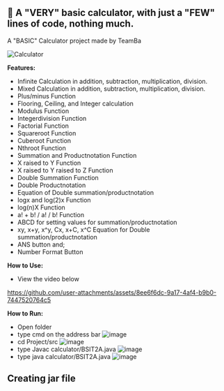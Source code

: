 <h2>📄 A "VERY" basic calculator, with just a "FEW" lines of code, nothing much.<br></h2>

A "BASIC" Calculator project made by TeamBa


![Calculator](https://github.com/user-attachments/assets/8f64d096-38bc-4391-91a7-443ef909ab9f)


**Features:**
  - Infinite Calculation in addition, subtraction, multiplication, division.
  - Mixed Calculation in addition, subtraction, multiplication, division.
  - Plus/minus Function
  - Flooring, Ceiling, and Integer calculation
  - Modulus Function
  - Integerdivision Function
  - Factorial Function
  - Squareroot Function
  - Cuberoot Function
  - Nthroot Function
  - Summation and Productnotation Function
  - X raised to Y Function
  - X raised to Y raised to Z Function
  - Double Summation Function
  - Double Productnotation
  - Equation of Double summation/productnotation
  - logx and log(2)x Function
  - log(n)X Function
  - a! + b! / a! / b! Function
  - ABCD for setting values for summation/productnotation
  - xy, x+y, x^y, Cx, x+C, x^C Equation for Double summation/productnotation
  - ANS button and;
  - Number Format Button

**How to Use:**
- View the video below

https://github.com/user-attachments/assets/8ee6f6dc-9a17-4af4-b9b0-7447520764c5


**How to Run:**
- Open folder
- type cmd on the address bar
![image](https://github.com/user-attachments/assets/61bd6f26-30da-480e-bd52-c3020d10b512)<br>
- cd Project/src
![image](https://github.com/user-attachments/assets/8197c62a-ebad-478c-8a70-b08320f5689a)<br>
- type Javac calculator/BSIT2A.java
![image](https://github.com/user-attachments/assets/138e9901-08c2-4c92-a510-c02fb9f777fc)<br>
- type java calculator/BSIT2A.java
 ![image](https://github.com/user-attachments/assets/63c435bd-60e1-4070-87ca-b210f0140f18)<br>


**Creating jar file**
-





